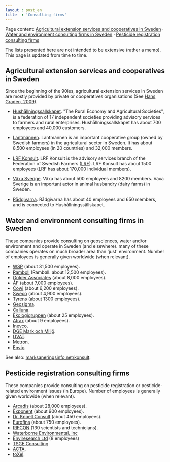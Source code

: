 ```yaml
---
layout : post_en
title  : 'Consulting firms'
---
```


Page content: 
[Agricultural extension services and cooperatives in Sweden](#extensionServices) &middot; 
[Water and environment consulting firms in Sweden](#environment_consulting_sweden) &middot; 
[Pesticide registration consulting firms](#pesticide_registration_consulting)

The lists presented here are not intended to be extensive (rather 
a memo). This page is updated from time to time.



Agricultural extension services and cooperatives in Sweden    <a name="extensionServices"></a>
----------------------------------------------------------

Since the beginning of the 90ies, agricultural extension services 
in Sweden are mostly provided by private or cooperatives organisations 
(See [Hans Gradén, 2009](http://stud.epsilon.slu.se/689/1/graden_h_091214.pdf)).

*   [Hushållningssällskapet](http://hushallningssallskapet.se/). 
    "The Rural Economy and Agricultural Societies", is a federation 
    of 17 independent societies providing advisory services to farmers 
    and rural enterprises. Hushållningssällskapet has about 700 
    employees and 40,000 customers.
    
*   [Lantmännen](http://lantmannen.se). Lantmännen is an important 
    cooperative group (owned by Swedish farmers) in the agricultural 
    sector in Sweden. It has about 8,500 employees (in 20 countries) 
    and 32,000 members.
    
*   [LRF Konsult](http://www.lrfkonsult.se/). LRF Konsult is the 
    advisory services branch of the Federation of Swedish Farmers 
    ([LRF](http://www.lrf.se)). LRF Konsult has about 1500 
    employees (LRF has about 170,000 individual members).
    
*   [Växa Sverige](http://www.vxa.se). Växa has about 500 employees 
    and 8200 members. Växa Sverige is an important actor in 
    animal husbandry (dairy farms) in Sweden. 

*   [Rådgivarna](http://www.radgivarna.nu). Rådgivarna has about 
    40 employees and 650 members, and is connected to 
    Hushållningssällskapet.

<!-- http://visavi.se -->



Water and environment consulting firms in Sweden    <a name="environment_consulting_sweden"></a>
------------------------------------------------

These companies provide consulting on geosciences, water and/or 
environment and operate in Sweden (and elsewhere). many of these 
companies operates on much broader area than 'just' environment. 
Number of employees is generally given worldwide (when relevant).

*   [WSP](http://www.wspgroup.com) (about 31,500 employees).
*   [Ramboll](http://www.ramboll.com/) (Rambøll. about 12,500 employees).
*   [Golder Associates](http://www.golder.com) (about 8,000 employees).
*   [ÅF](http://www.afconsult.com/) (about 7,000 employees).
*   [Cowi](http://www.cowi.com) (about 6,200 employees).
*   [Sweco](http://www.swecogroup.com) (about 4,900 employees).
*   [Tyrens](http://www.tyrens.se) (about 1300 employees).
*   [Geosigma](http://www.geosigma.se/).
*   [Calluna](http://www.calluna.se/).
*   [Ekologigruppen](http://www.ekologigruppen.se) (about 25 employees).
*   [Atrax](http://atrax.se/) (about 9 employees).
*   [Inevco](http://www.inevco.se/).
*   [DGE Mark och Miljö](http://www.dge.se/).
*   [UVAT](www.uvat.se).
*   [Metron](http://www.metron.se/).
*   [Envix](http://www.envix.se).

See also: [marksaneringsinfo.net/konsult](http://www.marksaneringsinfo.net/konsult.htm).



Pesticide registration consulting firms    <a name="pesticide_registration_consulting"></a>
---------------------------------------

These companies provide consulting on pesticide registration or 
pesticide-related environment issues (in Europe). Number of 
employees is generally given worldwide (when relevant).

*   [Arcadis](http://www.arcadis.com) (about 28,000 employees).
*   [Exponent](http://www.exponent.com/) (about 900 employees).
*   [Dr. Knoell Consult](http://www.knoell.com) (about 450 employees).
*   [Eurofins](http://www.eurofins.com) (about 750 employees).
*   [RIFCON](http://www.rifcon.de) (130 scientists and technicians).
*   [Waterborne Environmental, Inc](http://www.waterborne-env.com/)
*   [Enviresearch Ltd](http://www.enviresearch.com/) (8 employees)
*   [TSGE Consulting](http://www.tsgeurope.com/)
*   [ACTA](http://www.actagroup.com/).
*   [toXel](http://www.toxcel.com).

<!-- WCA (http://www.wca-environment.com) (about 15 employees). -->

